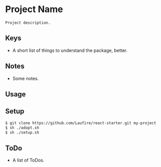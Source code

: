# Project Name

	Project description.

## Keys

* A short list of things to understand the package, better.

## Notes

* Some notes.

## Usage
## Setup
```sh
$ git clone https://github.com/Laufire/react-starter.git my-project
$ sh ./adopt.sh
$ sh ./setup.sh
```

## ToDo

* A list of ToDos.
